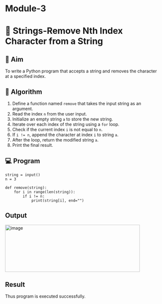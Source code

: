 # Module-3
# 🧹 Strings-Remove Nth Index Character from a String

## 🎯 Aim
To write a Python program that accepts a string and removes the character at a specified index.

## 🧠 Algorithm
1. Define a function named `remove` that takes the input string as an argument.
2. Read the index `n` from the user input.
3. Initialize an empty string `a` to store the new string.
4. Iterate over each index of the string using a `for` loop.
5. Check if the current index `i` is not equal to `n`.
6. If `i != n`, append the character at index `i` to string `a`.
7. After the loop, return the modified string `a`.
8. Print the final result.

## 💻 Program
```
string = input()
n = 3

def remove(string):
    for i in range(len(string)):
        if i != n:
            print(string[i], end="")

```

## Output
<img width="440" height="154" alt="image" src="https://github.com/user-attachments/assets/d0baa482-a1df-4d37-ba2f-020b446cc7a4" />


## Result
Thus program is executed successfully.
